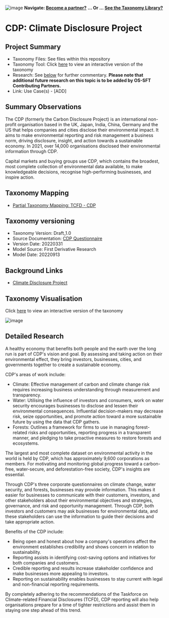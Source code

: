 ![image](https://user-images.githubusercontent.com/112073913/188821900-0c411acf-fbdd-4163-adc9-3ba4e2be78df.png)
**Navigate: [Become a partner?](https://github.com/OS-SFT/06-COLLABORATORS-PARTNERS)**
**... Or ... [See the Taxonomy Library?](https://github.com/orgs/OS-SFT/projects/2)**

# CDP: Climate Disclosure Project 

## Project Summary
- Taxonomy Files: See files within this repository
- Taxonomy Tool: Click [here](https://os-sft.solidatus.com/viewer/share/p6e0Z4urlolHpnpN4fpAZ3CErQMZud9N) to view an interactive version of the taxonomy
- Research: See [below](https://github.com/OS-SFT/Taxonomy-Mappings-Library/tree/main/Single%20Taxonomies/CDP#detailed-research) for further commentary. **Please note that additional future research on this topic is to be added by OS-SFT Contributing Partners.**
- Link: Use Case(s) - [ADD]

## Summary Observations
The CDP (formerly the Carbon Disclosure Project) is an international non-profit organisation based in the UK, Japan, India, China, Germany and the US that helps companies and cities disclose their environmental impact. It aims to make environmental reporting and risk management a business norm, driving disclosure, insight, and action towards a sustainable economy. In 2021, over 14,000 organisations disclosed their environmental information through CDP. 

Capital markets and buying groups use CDP, which contains the broadest, most complete collection of environmental data available, to make knowledgeable decisions, recognise high-performing businesses, and inspire action. 

## Taxonomy Mapping
* [Partial Taxonomy Mapping: TCFD - CDP](https://github.com/OS-SFT/Taxonomy-Mappings-Library/tree/main/Taxonomy%20Mappings%20-%20Double/TCFD%20-%20CDP)

## Taxonomy versioning

- Taxonomy Version: Draft_1.0
- Source Documentation: [CDP Questionnaire](https://cdn.cdp.net/cdp-production/cms/guidance_docs/pdfs/000/002/975/original/CDP-climate-change-changes-document.pdf?1641555684)
- Version Date: 20220331
- Model Source: First Derivative Research
- Model Date: 20220913

## Background Links
- [Climate Disclosure Project](https://www.cdp.net/en)

## Taxonomy Visualisation

Click [here](https://os-sft.solidatus.com/viewer/share/p6e0Z4urlolHpnpN4fpAZ3CErQMZud9N) to view an interactive version of the taxonomy

![image](https://github.com/OS-SFT/Taxonomy-Mappings-Library/assets/112079442/071be229-95b9-42a5-9254-dc4aedb2c214)

## Detailed Research
A healthy economy that benefits both people and the earth over the long run is part of CDP's vision and goal. By assessing and taking action on their environmental effect, they bring investors, businesses, cities, and governments together to create a sustainable economy.

CDP's areas of work include: 
* Climate: Effective management of carbon and climate change risk requires increasing business understanding through measurement and transparency.
* Water: Utilising the influence of investors and consumers, work on water security encourages businesses to disclose and lessen their environmental consequences. Influential decision-makers may decrease risk, seize opportunities, and promote action toward a more sustainable future by using the data that CDP gathers.
* Forests: Outlines a framework for firms to use in managing forest-related risks and opportunities, reporting progress in a transparent manner, and pledging to take proactive measures to restore forests and ecosystems.

The largest and most complete dataset on environmental activity in the world is held by CDP, which has approximately 9,600 corporations as members. For motivating and monitoring global progress toward a carbon-free, water-secure, and deforestation-free society, CDP's insights are essential.

Through CDP's three corporate questionnaires on climate change, water security, and forests, businesses may provide information. This makes it easier for businesses to communicate with their customers, investors, and other stakeholders about their environmental objectives and strategies, governance, and risk and opportunity management. Through CDP, both investors and customers may ask businesses for environmental data, and these stakeholders can use the information to guide their decisions and take appropriate action.

Benefits of the CDP include: 
* Being open and honest about how a company's operations affect the environment establishes credibility and shows concern in relation to sustainability.
* Reporting assists in identifying cost-saving options and initiatives for both companies and customers.
* Credible reporting and results increase stakeholder confidence and make businesses more appealing to investors.
* Reporting on sustainability enables businesses to stay current with legal and non-financial reporting requirements.

By completely adhering to the recommendations of the Taskforce on Climate-related Financial Disclosures (TCFD), CDP reporting will also help organisations prepare for a time of tighter restrictions and assist them in staying one step ahead of this trend.
